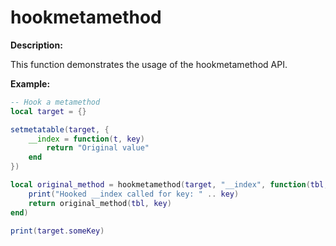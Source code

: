 # hookmetamethod

**Description:**

This function demonstrates the usage of the hookmetamethod API.

**Example:**

```lua
-- Hook a metamethod
local target = {}

setmetatable(target, {
    __index = function(t, key)
        return "Original value"
    end
})

local original_method = hookmetamethod(target, "__index", function(tbl, key)
    print("Hooked __index called for key: " .. key)
    return original_method(tbl, key)
end)

print(target.someKey)
```
